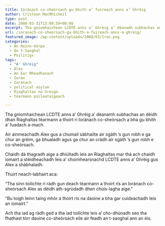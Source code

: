 ```yaml
---
title: Iorànach co-sheòrsach gu bhith a’ fuireach anns a’ Ghrèig
author: Crìstean MacMhìcheil
type: post
date: 2008-03-31T13:09:59+00:00
excerpt: Tha gnìomhaichean LCDTE anns a’ Ghrèig a’ dèanamh subhachas an dèidh dhan Riaghaltas tèarmann a thoirt ri Iorànach co-sheòrsach a bha gu bhith a’ fuadach a-mach.
url: /ioranach-co-sheorsach-gu-bhith-a-fuireach-anns-a-ghreig/
featured_image: /wp-content/uploads/2008/03/Iran.png
categories:
  - An Roinn-eòrpa
  - An t-Saoghal
  - Poilitigs
tags:
  - "A' Ghrèig"
  - Alex
  - An Ear Mheadhanach
  - Ioràn
  - Iorànach
  - political asylum
  - Riaghaltas na Greige
  - tèarmann poileataigeach

---
```

Tha gnìomhaichean LCDTE anns a’ Ghrèig a’ dèanamh subhachas an dèidh dhan Riaghaltas tèarmann a thoirt ri Iorànach co-sheòrsach a bha gu bhith a’ fuadach a-mach.

Air ainmeachadh Alex gus a chumail sàbhailte air sgàth ’s gun robh e ga chur an grèim, ga bhualadh agus ga chur an cràdh air sgàth ’s gun robh e co-sheòrsach.

Chaidh dà thagradh aige a dhiùltadh leis an Riaghaltas mar thà ach chaidh iomairt a stèidheachadh leis a’ choimhearsnachd LCDTE anns a’ Ghrèig gus Alex a shàbhaladh.

Thuirt neach-labhairt aca:

“Tha sinn toilichte ri ràdh gun deach tèarmann a thoirt ris an Iorànach co-sheòrsach Alex as dèidh ath-sgrùdadh dhen chùis-lagha aige.”

“Bu toigh leinn taing mhòr a thoirt ris na daoine a bha gar cuideachadh leis an iomairt.”

Ach tha iad ag ràdh ged a tha iad toilichte leis a’ cho-dhùnadh seo tha fhathast tòrr daoine co-sheòrsach eile air feadh an t-saoghal ann an èis.